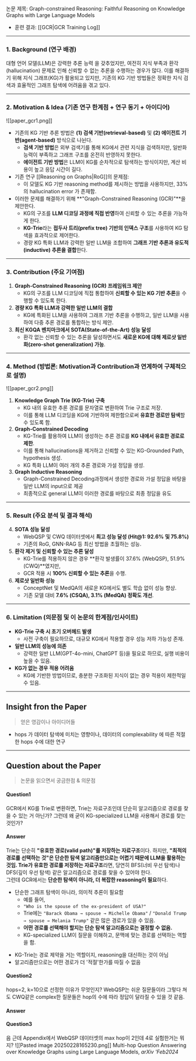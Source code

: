  논문 제목: Graph-constrained Reasoning: Faithful Reasoning on Knowledge Graphs with Large Language Models

* 훈련 결과: [[GCR|GCR Training Log]]
***
### **1. Background (연구 배경)**

대형 언어 모델(LLM)은 강력한 추론 능력 을 갖추었지만, 여전히 지식 부족과 환각(hallucination) 문제로 인해 신뢰할 수 없는 추론을 수행하는 경우가 많다. 이를 해결하기 위해 지식 그래프(KG)가 활용되고 있지만, 기존의 KG 기반 방법들은 정확한 지식 검색과 효율적인 그래프 탐색에 어려움을 겪고 있다.

---

### **2. Motivation & Idea (기존 연구 한계점 + 연구 동기 + 아이디어)**

![[paper_gcr1.png]]
- 기존의 KG 기반 추론 방법은 **(1) 검색 기반(retrieval-based)** 및 **(2) 에이전트 기반(agent-based)** 방식으로 나뉜다.
    - **검색 기반 방법**은 외부 검색기를 통해 KG에서 관련 지식을 검색하지만, 일반화 능력이 부족하고 그래프 구조를 온전히 반영하지 못한다.
    - **에이전트 기반 방법**은 LLM이 KG를 순차적으로 탐색하는 방식이지만, 계산 비용이 높고 응답 시간이 길다.
- 기존 연구 [[Reasoning on Graphs|RoG]]의 문제점:
	- 이 모델도 KG 기반 reasoning method를 제시하는 방법을 사용하지만, 33%의 hallucination error 가 존재함.
- 이러한 문제를 해결하기 위해 **"Graph-Constrained Reasoning (GCR)"**을 제안한다.
    - KG의 구조를 **LLM 디코딩 과정에 직접 반영**하여 신뢰할 수 있는 추론을 가능하게 한다.
    - **KG-Trie**라는 **접두사 트리(prefix tree) 기반의 인덱스 구조**를 사용하여 KG 탐색을 효과적으로 제어한다.
    - 경량 KG 특화 LLM과 강력한 일반 LLM을 조합하여 **그래프 기반 추론과 유도적(inductive) 추론을 결합**한다.

---

### **3. Contribution (주요 기여점)**

1. **Graph-Constrained Reasoning (GCR) 프레임워크 제안**
    - KG의 구조를 LLM 디코딩에 직접 통합하여 **신뢰할 수 있는 KG 기반 추론**을 수행할 수 있도록 한다.
2. **경량 KG 특화 LLM과 강력한 일반 LLM의 결합**
    - KG에 특화된 LLM을 사용하여 그래프 기반 추론을 수행하고, 일반 LLM을 사용하여 다중 추론 경로를 통합하는 방식 제안.
3. **최신 KGQA 벤치마크에서 SOTA(State-of-the-Art) 성능 달성**
    - 환각 없는 신뢰할 수 있는 추론을 달성하면서도 **새로운 KG에 대해 제로샷 일반화(zero-shot generalization) 가능**.

---

### **4. Method (방법론: Motivation과 Contribution과 연계하여 구체적으로 설명)**

![[paper_gcr2.png]]
1. **Knowledge Graph Trie (KG-Trie) 구축**
    - KG 내의 유효한 추론 경로를 문자열로 변환하여 Trie 구조로 저장.
    - 이를 통해 LLM 디코딩을 KG에 기반하여 제한함으로써 **유효한 경로만 탐색**할 수 있도록 함.
2. **Graph-Constrained Decoding**
    - KG-Trie를 활용하여 LLM이 생성하는 추론 경로를 **KG 내에서 유효한 경로로 제한**.
    - 이를 통해 hallucinations을 제거하고 신뢰할 수 있는 KG-Grounded Path, hypothesis 생성.
    - KG 특화 LLM이 여러 개의 추론 경로와 가설 정답을 생성.
3. **Graph Inductive Reasoning**
    - Graph-Constrained Decoding과정에서 생성한 경로와 가설 정답을 바탕을 일반 LLM의 input으로 제공
    - 최종적으로 general LLM이 이러한 경로를 바탕으로 최종 정답을 유도

---

### **5. Result (주요 분석 및 결과 해석)**

4. **SOTA 성능 달성**
    - WebQSP 및 CWQ 데이터셋에서 **최고 성능 달성 (Hit@1: 92.6% 및 75.8%)**
    - 기존의 RoG, GNN-RAG 등 최신 방법을 초월하는 성능.
5. **환각 제거 및 신뢰할 수 있는 추론 달성**
    - KG-Trie를 적용하지 않은 경우 **환각 발생률이 37.6% (WebQSP), 51.9% (CWQ)**였지만,
    - GCR 적용 시 **100% 신뢰할 수 있는 추론**을 수행.
6. **제로샷 일반화 성능**
    - ConceptNet 및 MedQA의 새로운 KG에서도 별도 학습 없이 성능 향상.
    - 기존 모델 대비 **7.6% (CSQA), 3.1% (MedQA) 정확도 개선**.

---

### **6. Limitation (의문점 및 이 논문의 한계점/인사이트)**

- **KG-Trie 구축 시 초기 오버헤드 발생**
    - 사전 구축이 필요하므로, 대규모 KG에서 적용할 경우 성능 저하 가능성 존재.
- **일반 LLM의 성능에 의존**
    - 강력한 일반 LLM(GPT-4o-mini, ChatGPT 등)을 필요로 하므로, 실행 비용이 높을 수 있음.
- **KG가 없는 경우 적용 어려움**
    - KG에 기반한 방법이므로, 충분한 구조화된 지식이 없는 경우 적용이 제한적일 수 있음.

***

## Insight fron the Paper

> 얻은 영감이나 아이디어들

* hops 가 데이터 탐색에 미치는 영향이나, 데이터의 complexability 에 따른 적절한 hops 수에 대한 연구

*** 
## Question about the Paper

> 논문을 읽으면서 궁금한점 & 의문점

#### Question1
GCR에서 KG를 Trie로 변환하면, Trie는 자료구조인데 단순히 알고리즘으로 경로를 찾을 수 있는 거 아닌가? 그런데 왜 굳이 KG-specialized LLM을 사용해서 경로를 찾는 것인가?
#### Answer
Trie는 단순히 **"유효한 경로(valid path)"를 저장하는 자료구조**이다. 하지만, **"최적의 경로를 선택하는 것"은 단순한 탐색 알고리즘만으로는 어렵기 때문에 LLM을 활용하는 것임.
Trie가 유효한 경로를 저장하는 자료구조**라면, 당연히 BFS(너비 우선 탐색)나 DFS(깊이 우선 탐색) 같은 알고리즘으로 경로를 찾을 수 있어야 한다.  
그런데 GCR에서는 **단순한 탐색이 아니라, 더 복잡한 reasoning이 필요**하다.
* 단순한 그래프 탐색이 아니라, 의미적 추론이 필요함
	* 예를 들어,
	- `"Who is the spouse of the ex-president of USA?"`
	- Trie에는 `"Barack Obama → spouse → Michelle Obama"` / `"Donald Trump → spouse → Melania Trump"` 같은 많은 경로가 있을 수 있음.
	- **어떤 경로를 선택해야 할지는 단순 탐색 알고리즘으로는 결정할 수 없음.**
	- KG-specialized LLM이 질문을 이해하고, 문맥에 맞는 경로를 선택하는 역할을 함.
- KG-Trie는 경로 제약을 거는 역할이지, reasoning을 대신하는 것이 아님
- 알고리즘만으로는 어떤 경로가 더 '적절'한가를 따질 수 없음

#### Question2
hops=2, k=10으로 선정한 이유가 무엇인지? WebQSP는 쉬운 질문들이라 그렇다 쳐도 CWQ같은 complex한 질문들은 hop의 수에 따라 정답이 달라질 수 있을 것 같음.
#### Answer



#### Question3
음 근데 Appendix에서 WebQSP 데이터셋의 max hop이 2인데 4로 실험한거는 뭐지?
![[Pasted image 20250228165230.png]]
Multi-hop Question Answering over Knowledge Graphs using Large Language Models, *arXiv 'Feb2024*